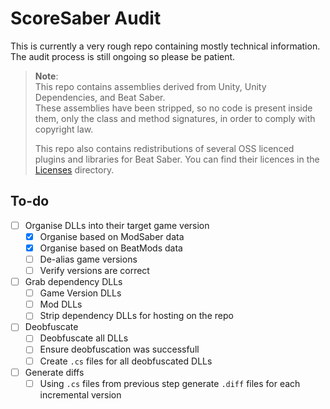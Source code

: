 # ScoreSaber Audit

This is currently a very rough repo containing mostly technical information.
The audit process is still ongoing so please be patient.

> **Note**:  
> This repo contains assemblies derived from Unity, Unity Dependencies, and Beat Saber.  
> These assemblies have been stripped, so no code is present inside them, only the class and method signatures, in order to comply with copyright law.
>
> This repo also contains redistributions of several OSS licenced plugins and libraries for Beat Saber.
> You can find their licences in the [Licenses](https://github.com/bsmg/scoresaber-audit/tree/main/Licenses) directory.

## To-do

- [ ] Organise DLLs into their target game version
  - [x] Organise based on ModSaber data
  - [x] Organise based on BeatMods data
  - [ ] De-alias game versions
  - [ ] Verify versions are correct
- [ ] Grab dependency DLLs
  - [ ] Game Version DLLs
  - [ ] Mod DLLs
  - [ ] Strip dependency DLLs for hosting on the repo
- [ ] Deobfuscate
  - [ ] Deobfuscate all DLLs
  - [ ] Ensure deobfuscation was successfull
  - [ ] Create `.cs` files for all deobfuscated DLLs
- [ ] Generate diffs
  - [ ] Using `.cs` files from previous step generate `.diff` files for each incremental version
